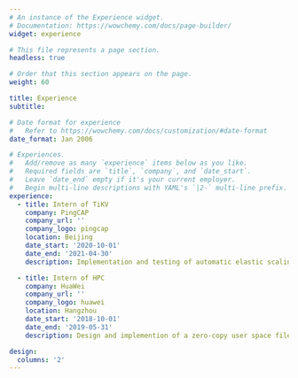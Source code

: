 ```yaml
---
# An instance of the Experience widget.
# Documentation: https://wowchemy.com/docs/page-builder/
widget: experience

# This file represents a page section.
headless: true

# Order that this section appears on the page.
weight: 60

title: Experience
subtitle:

# Date format for experience
#   Refer to https://wowchemy.com/docs/customization/#date-format
date_format: Jan 2006

# Experiences.
#   Add/remove as many `experience` items below as you like.
#   Required fields are `title`, `company`, and `date_start`.
#   Leave `date_end` empty if it's your current employer.
#   Begin multi-line descriptions with YAML's `|2-` multi-line prefix.
experience:
  - title: Intern of TiKV
    company: PingCAP
    company_url: ''
    company_logo: pingcap
    location: Beijing
    date_start: '2020-10-01'
    date_end: '2021-04-30'
    description: Implementation and testing of automatic elastic scaling.

  - title: Intern of HPC
    company: HuaWei
    company_url: ''
    company_logo: huawei
    location: Hangzhou
    date_start: '2018-10-01'
    date_end: '2019-05-31'
    description: Design and implemention of a zero-copy user space file system.

design:
  columns: '2'
---
```

